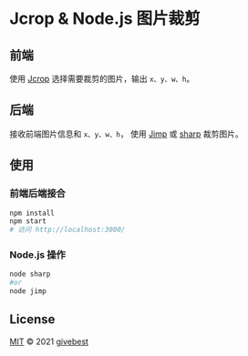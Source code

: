 # Jcrop & Node.js 图片裁剪

## 前端

使用 [Jcrop](https://github.com/tapmodo/Jcrop) 选择需要裁剪的图片，输出 `x、y、w、h`。

## 后端

接收前端图片信息和 `x、y、w、h`， 使用 [Jimp](https://github.com/oliver-moran/jimp) 或 [sharp](https://github.com/lovell/sharp) 裁剪图片。

## 使用

### 前端后端接合

```bash
npm install
npm start
# 访问 http://localhost:3000/
```

### Node.js 操作

```bash
node sharp
#or
node jimp
```

## License

[MIT](./LICENSE) © 2021 [givebest](https://github.com/givebest)

